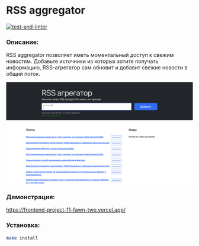 # RSS aggregator
[![test-and-linter](https://github.com/natalia-nuikina/frontend-project-11/actions/workflows/testAndLinter.yml/badge.svg)](https://github.com/natalia-nuikina/frontend-project-11/actions/workflows/testAndLinter.yml)

### Описание:
RSS aggregator позволяет иметь моментальный доступ к свежим новостям.
Добавьте источники из которых хотите получать информацию, RSS-агрегатор сам обновит и добавит свежие новости в общий поток.

![Demonstration](<./src/img/Снимок экрана 2024-10-08 в 17.25.29.png>)

### Демонстрация:
https://frontend-project-11-fawn-two.vercel.app/

### Установка:

```bash
make install
```
